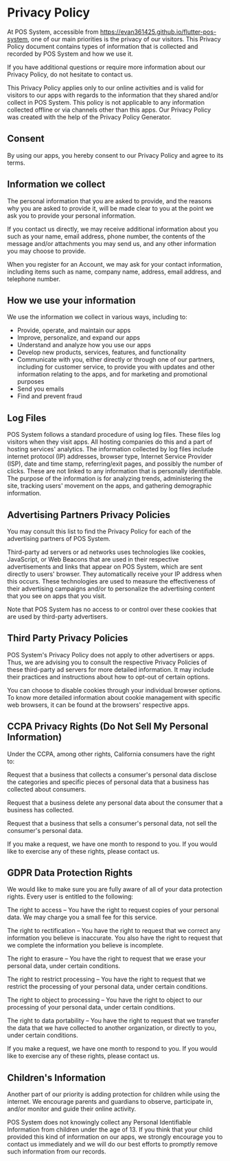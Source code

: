 # Privacy Policy

At POS System, accessible from https://evan361425.github.io/flutter-pos-system, one of our main priorities is the privacy of our visitors. This Privacy Policy document contains types of information that is collected and recorded by POS System and how we use it.

If you have additional questions or require more information about our Privacy Policy, do not hesitate to contact us.

This Privacy Policy applies only to our online activities and is valid for visitors to our apps with regards to the information that they shared and/or collect in POS System. This policy is not applicable to any information collected offline or via channels other than this apps. Our Privacy Policy was created with the help of the Privacy Policy Generator.

## Consent

By using our apps, you hereby consent to our Privacy Policy and agree to its terms.

## Information we collect

The personal information that you are asked to provide, and the reasons why you are asked to provide it, will be made clear to you at the point we ask you to provide your personal information.

If you contact us directly, we may receive additional information about you such as your name, email address, phone number, the contents of the message and/or attachments you may send us, and any other information you may choose to provide.

When you register for an Account, we may ask for your contact information, including items such as name, company name, address, email address, and telephone number.

## How we use your information

We use the information we collect in various ways, including to:

-   Provide, operate, and maintain our apps
-   Improve, personalize, and expand our apps
-   Understand and analyze how you use our apps
-   Develop new products, services, features, and functionality
-   Communicate with you, either directly or through one of our partners, including for customer service, to provide you with updates and other information relating to the apps, and for marketing and promotional purposes
-   Send you emails
-   Find and prevent fraud

## Log Files

POS System follows a standard procedure of using log files. These files log visitors when they visit apps. All hosting companies do this and a part of hosting services' analytics. The information collected by log files include internet protocol (IP) addresses, browser type, Internet Service Provider (ISP), date and time stamp, referring/exit pages, and possibly the number of clicks. These are not linked to any information that is personally identifiable. The purpose of the information is for analyzing trends, administering the site, tracking users' movement on the apps, and gathering demographic information.

## Advertising Partners Privacy Policies

You may consult this list to find the Privacy Policy for each of the advertising partners of POS System.

Third-party ad servers or ad networks uses technologies like cookies, JavaScript, or Web Beacons that are used in their respective advertisements and links that appear on POS System, which are sent directly to users' browser. They automatically receive your IP address when this occurs. These technologies are used to measure the effectiveness of their advertising campaigns and/or to personalize the advertising content that you see on apps that you visit.

Note that POS System has no access to or control over these cookies that are used by third-party advertisers.

## Third Party Privacy Policies

POS System's Privacy Policy does not apply to other advertisers or apps. Thus, we are advising you to consult the respective Privacy Policies of these third-party ad servers for more detailed information. It may include their practices and instructions about how to opt-out of certain options.

You can choose to disable cookies through your individual browser options. To know more detailed information about cookie management with specific web browsers, it can be found at the browsers' respective apps.

## CCPA Privacy Rights (Do Not Sell My Personal Information)

Under the CCPA, among other rights, California consumers have the right to:

Request that a business that collects a consumer's personal data disclose the categories and specific pieces of personal data that a business has collected about consumers.

Request that a business delete any personal data about the consumer that a business has collected.

Request that a business that sells a consumer's personal data, not sell the consumer's personal data.

If you make a request, we have one month to respond to you. If you would like to exercise any of these rights, please contact us.

## GDPR Data Protection Rights

We would like to make sure you are fully aware of all of your data protection rights. Every user is entitled to the following:

The right to access – You have the right to request copies of your personal data. We may charge you a small fee for this service.

The right to rectification – You have the right to request that we correct any information you believe is inaccurate. You also have the right to request that we complete the information you believe is incomplete.

The right to erasure – You have the right to request that we erase your personal data, under certain conditions.

The right to restrict processing – You have the right to request that we restrict the processing of your personal data, under certain conditions.

The right to object to processing – You have the right to object to our processing of your personal data, under certain conditions.

The right to data portability – You have the right to request that we transfer the data that we have collected to another organization, or directly to you, under certain conditions.

If you make a request, we have one month to respond to you. If you would like to exercise any of these rights, please contact us.

## Children's Information

Another part of our priority is adding protection for children while using the internet. We encourage parents and guardians to observe, participate in, and/or monitor and guide their online activity.

POS System does not knowingly collect any Personal Identifiable Information from children under the age of 13. If you think that your child provided this kind of information on our apps, we strongly encourage you to contact us immediately and we will do our best efforts to promptly remove such information from our records.
